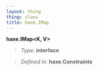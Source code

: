 ```yaml
---
layout: thing
thing: class
title: haxe.IMap
---
```

**haxe.IMap&lt;K, V&gt;**



> *Type:* **interface**

> *Defined in:* **haxe.Constraints**






